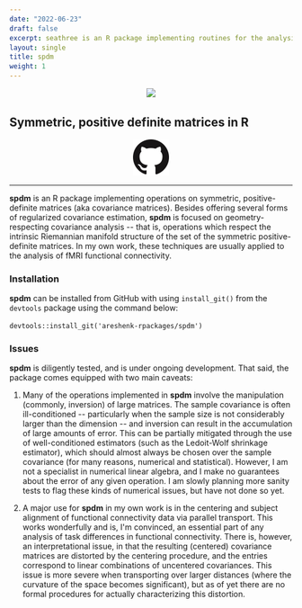 ```yaml
---
date: "2022-06-23"
draft: false
excerpt: seathree is an R package implementing routines for the analysis of three
layout: single
title: spdm
weight: 1
---
```


<p align="center">
  <img src="spdm-hex.png" />
</p>

## Symmetric, positive definite matrices in R

<p align="center">
  <a href="https://github.com/areshenk-rpackages/spdm"><img src="giticon.png" alt="Github" style="width:64px;height:64px;"></a>
</p>

---

**spdm** is an R package implementing operations on symmetric, positive-definite matrices (aka covariance matrices). Besides offering several forms of regularized covariance estimation, **spdm** is focused on geometry-respecting covariance analysis -- that is, operations which respect the intrinsic Riemannian manifold structure of the set of the symmetric positive-definite matrices. In my own work, these techniques are usually applied to the analysis of fMRI functional connectivity.

### Installation

**spdm** can be installed from GitHub with using `install_git()` from the `devtools` package using the command below:

`devtools::install_git('areshenk-rpackages/spdm')`

### Issues

**spdm** is diligently tested, and is under ongoing development. That said, the  package comes equipped with two main caveats:

1. Many of the operations implemented in **spdm** involve the manipulation (commonly, inversion) of large matrices. The sample covariance is often ill-conditioned -- particularly when the sample size is not considerably larger than the dimension -- and inversion can result in the accumulation of large amounts of error. This can be partially mitigated through the use of well-conditioned estimators (such as the Ledoit-Wolf shrinkage estimator), which should almost always be chosen over the sample covariance (for many reasons, numerical and statistical). However, I am not a specialist in numerical linear algebra, and I make no guarantees about the error of any given operation. I am slowly planning more sanity tests to flag these kinds of numerical issues, but have not done so yet.

2. A major use for **spdm** in my own work is in the centering and subject alignment of functional connectivity data via parallel transport. This works wonderfully and is, I'm convinced, an essential part of any analysis of task differences in functional connectivity. There is, however, an interpretational issue, in that the resulting (centered) covariance matrices are distorted by the centering procedure, and the entries correspond to linear combinations of uncentered covariances. This issue is more severe when transporting over larger distances (where the curvature of the space becomes significant), but as of yet there are no formal procedures for actually characterizing this distortion.
